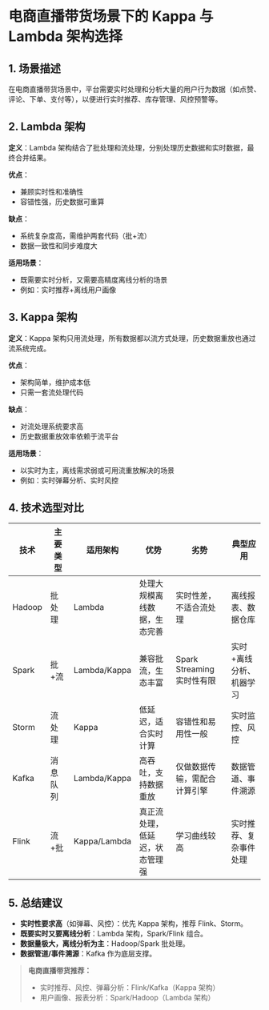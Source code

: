 # 电商直播带货场景下的 Kappa 与 Lambda 架构选择

## 1. 场景描述

在电商直播带货场景中，平台需要实时处理和分析大量的用户行为数据（如点赞、评论、下单、支付等），以便进行实时推荐、库存管理、风控预警等。

## 2. Lambda 架构

**定义**：Lambda 架构结合了批处理和流处理，分别处理历史数据和实时数据，最终合并结果。

**优点**：
- 兼顾实时性和准确性
- 容错性强，历史数据可重算

**缺点**：
- 系统复杂度高，需维护两套代码（批+流）
- 数据一致性和同步难度大

**适用场景**：
- 既需要实时分析，又需要高精度离线分析的场景
- 例如：实时推荐+离线用户画像

## 3. Kappa 架构

**定义**：Kappa 架构只用流处理，所有数据都以流方式处理，历史数据重放也通过流系统完成。

**优点**：
- 架构简单，维护成本低
- 只需一套流处理代码

**缺点**：
- 对流处理系统要求高
- 历史数据重放效率依赖于流平台

**适用场景**：
- 以实时为主，离线需求弱或可用流重放解决的场景
- 例如：实时弹幕分析、实时风控

## 4. 技术选型对比

| 技术   | 主要类型 | 适用架构 | 优势 | 劣势 | 典型应用 |
|--------|----------|----------|------|------|----------|
| Hadoop | 批处理   | Lambda   | 处理大规模离线数据，生态完善 | 实时性差，不适合流处理 | 离线报表、数据仓库 |
| Spark  | 批+流    | Lambda/Kappa | 兼容批流，生态丰富 | Spark Streaming 实时性有限 | 实时+离线分析、机器学习 |
| Storm  | 流处理   | Kappa    | 低延迟，适合实时计算 | 容错性和易用性一般 | 实时监控、风控 |
| Kafka  | 消息队列 | Lambda/Kappa | 高吞吐，支持数据重放 | 仅做数据传输，需配合计算引擎 | 数据管道、事件溯源 |
| Flink  | 流+批    | Kappa/Lambda | 真正流处理，低延迟，状态管理强 | 学习曲线较高 | 实时推荐、复杂事件处理 |

## 5. 总结建议

- **实时性要求高**（如弹幕、风控）：优先 Kappa 架构，推荐 Flink、Storm。
- **既要实时又要离线分析**：Lambda 架构，Spark/Flink 组合。
- **数据量极大，离线分析为主**：Hadoop/Spark 批处理。
- **数据管道/事件溯源**：Kafka 作为底层支撑。

> **电商直播带货推荐：**
> - 实时推荐、风控、弹幕分析：Flink/Kafka（Kappa 架构）
> - 用户画像、报表分析：Spark/Hadoop（Lambda 架构） 